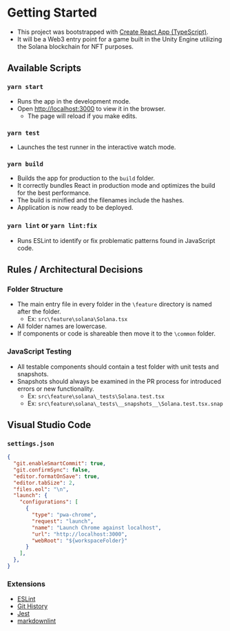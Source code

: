 # Getting Started

- This project was bootstrapped with [Create React App (TypeScript)](https://create-react-app.dev/docs/adding-typescript/).
- It will be a Web3 entry point for a game built in the Unity Engine utilizing the Solana blockchain for NFT purposes.

## Available Scripts

### `yarn start`

- Runs the app in the development mode.
- Open [http://localhost:3000](http://localhost:3000) to view it in the browser.
  - The page will reload if you make edits.

### `yarn test`

- Launches the test runner in the interactive watch mode.

### `yarn build`

- Builds the app for production to the `build` folder.
- It correctly bundles React in production mode and optimizes the build for the best performance.
- The build is minified and the filenames include the hashes.
- Application is now ready to be deployed.

### `yarn lint` or `yarn lint:fix`

- Runs ESLint to identify or fix problematic patterns found in JavaScript code.

## Rules / Architectural Decisions

### Folder Structure

- The main entry file in every folder in the `\feature` directory is named after the folder.
  - Ex: `src\feature\solana\Solana.tsx`
- All folder names are lowercase.
- If components or code is shareable then move it to the `\common` folder.

### JavaScript Testing

- All testable components should contain a test folder with unit tests and snapshots.
- Snapshots should always be examined in the PR process for introduced errors or new functionality.
  - Ex: `src\feature\solana\_tests\Solana.test.tsx`
  - Ex: `src\feature\solana\_tests\__snapshots__\Solana.test.tsx.snap`

## Visual Studio Code

### `settings.json`

```json
{
  "git.enableSmartCommit": true,
  "git.confirmSync": false,
  "editor.formatOnSave": true,
  "editor.tabSize": 2,
  "files.eol": "\n",
  "launch": {
    "configurations": [
      {
        "type": "pwa-chrome",
        "request": "launch",
        "name": "Launch Chrome against localhost",
        "url": "http://localhost:3000",
        "webRoot": "${workspaceFolder}"
      }
    ],
  },
}
```

### Extensions

- [ESLint](https://marketplace.visualstudio.com/items?itemName=dbaeumer.vscode-eslint)
- [Git History](https://marketplace.visualstudio.com/items?itemName=donjayamanne.githistory)
- [Jest](https://marketplace.visualstudio.com/items?itemName=Orta.vscode-jest)
- [markdownlint](https://marketplace.visualstudio.com/items?itemName=DavidAnson.vscode-markdownlint)
